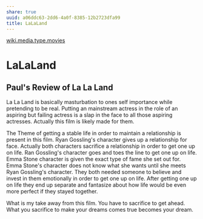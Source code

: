 ```yaml
---
share: true
uuid: a06ddc63-2dd6-4a0f-8385-12b2723dfa99
title: LaLaLand
---
```

[wiki.media.type.movies](../67e55d56-5eac-48d2-890f-04fc0a970d02)

# LaLaLand
Paul's Review of La La Land
---------------------------

La La Land is basically masturbation to ones self importance while pretending to be real. Putting an mainstream actress in the role of an aspiring but failing actress is a slap in the face to all those aspiring actresses. Actually this film is likely made for them.

The Theme of getting a stable life in order to maintain a relationship is present in this film. Ryan Gossling's character gives up a relationship for face. Actually both characters sacrifice a relationship in order to get one up on life. Ran Gossling's character goes and toes the line to get one up on life. Emma Stone character is given the exact type of fame she set out for. Emma Stone's character does not know what she wants until she meets Ryan Gossling's character. They both needed someone to believe and invest in them emotionally in order to get one up on life. After getting one up on life they end up separate and fantasize about how life would be even more perfect if they stayed together.

What is my take away from this film. You have to sacrifice to get ahead. What you sacrifice to make your dreams comes true becomes your dream.